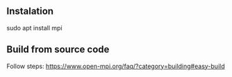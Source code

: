 ## Instalation
sudo apt install mpi

## Build from source code
Follow steps: https://www.open-mpi.org/faq/?category=building#easy-build
